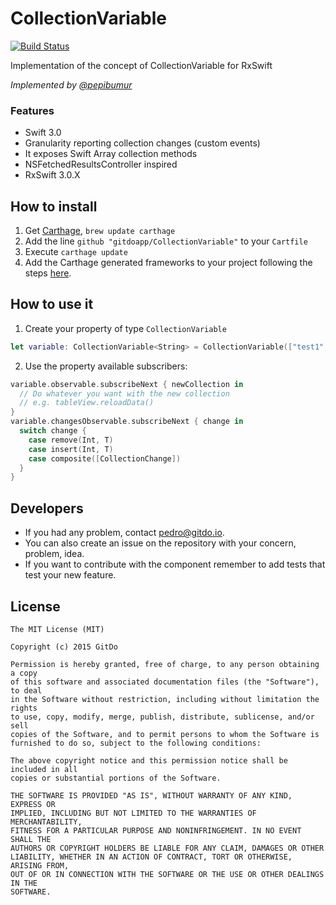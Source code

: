 # CollectionVariable
[![Build Status](https://travis-ci.org/gitdoapp/CollectionVariable.svg)](https://travis-ci.org/gitdoapp/CollectionVariable)

Implementation of the concept of CollectionVariable for RxSwift

*Implemented by [@pepibumur](https://github.com/pepibumur)*

### Features
- Swift 3.0
- Granularity reporting collection changes (custom events)
- It exposes Swift Array collection methods
- NSFetchedResultsController inspired
- RxSwift 3.0.X

## How to install
1. Get [Carthage](https://github.com/Carthage/Carthage), `brew update carthage`
2. Add the line `github "gitdoapp/CollectionVariable"` to your `Cartfile`
3. Execute `carthage update`
4. Add the Carthage generated frameworks to your project following the steps [here](https://github.com/Carthage/Carthage).

## How to use it
1. Create your property of type `CollectionVariable`

```swift
let variable: CollectionVariable<String> = CollectionVariable(["test1", "test2"])
```

2. Use the property available subscribers:

```swift
variable.observable.subscribeNext { newCollection in
  // Do whatever you want with the new collection
  // e.g. tableView.reloadData()
}
variable.changesObservable.subscribeNext { change in
  switch change {
    case remove(Int, T)
    case insert(Int, T)
    case composite([CollectionChange])
  }
}
```

## Developers
- If you had any problem, contact [pedro@gitdo.io](mailto://pedro@gitdo.io).
- You can also create an issue on the repository with your concern, problem, idea.
- If you want to contribute with the component remember to add tests that test your new feature.

## License

```
The MIT License (MIT)

Copyright (c) 2015 GitDo

Permission is hereby granted, free of charge, to any person obtaining a copy
of this software and associated documentation files (the "Software"), to deal
in the Software without restriction, including without limitation the rights
to use, copy, modify, merge, publish, distribute, sublicense, and/or sell
copies of the Software, and to permit persons to whom the Software is
furnished to do so, subject to the following conditions:

The above copyright notice and this permission notice shall be included in all
copies or substantial portions of the Software.

THE SOFTWARE IS PROVIDED "AS IS", WITHOUT WARRANTY OF ANY KIND, EXPRESS OR
IMPLIED, INCLUDING BUT NOT LIMITED TO THE WARRANTIES OF MERCHANTABILITY,
FITNESS FOR A PARTICULAR PURPOSE AND NONINFRINGEMENT. IN NO EVENT SHALL THE
AUTHORS OR COPYRIGHT HOLDERS BE LIABLE FOR ANY CLAIM, DAMAGES OR OTHER
LIABILITY, WHETHER IN AN ACTION OF CONTRACT, TORT OR OTHERWISE, ARISING FROM,
OUT OF OR IN CONNECTION WITH THE SOFTWARE OR THE USE OR OTHER DEALINGS IN THE
SOFTWARE.
```
